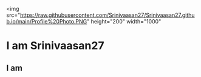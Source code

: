 <img src="https://raw.githubusercontent.com/Srinivaasan27/Srinivaasan27.github.io/main/Profile%20Photo.PNG" height="200" width="1000"
# I am Srinivaasan27
## I am 
